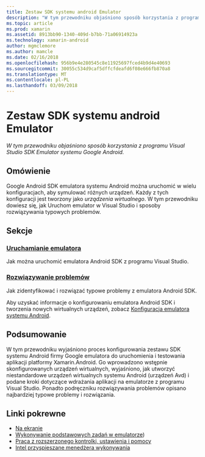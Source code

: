 ```yaml
---
title: Zestaw SDK systemu android Emulator
description: "W tym przewodniku objaśniono sposób korzystania z programu Visual Studio SDK Emulator systemu Google Android."
ms.topic: article
ms.prod: xamarin
ms.assetid: 8913bb90-1340-409d-b7bb-71a06914923a
ms.technology: xamarin-android
author: mgmclemore
ms.author: mamcle
ms.date: 02/16/2018
ms.openlocfilehash: 956b9e4e280545c8e11925697fced4b9d4e40693
ms.sourcegitcommit: 30055c534d9caf5dffcfdeafd6f08e666fb870a8
ms.translationtype: MT
ms.contentlocale: pl-PL
ms.lasthandoff: 03/09/2018
---
```

# <a name="android-sdk-emulator"></a>Zestaw SDK systemu android Emulator

_W tym przewodniku objaśniono sposób korzystania z programu Visual Studio SDK Emulator systemu Google Android._


## <a name="overview"></a>Omówienie

Google Android SDK emulatora systemu Android można uruchomić w wielu konfiguracjach, aby symulować różnych urządzeń. Każdy z tych konfiguracji jest tworzony jako _urządzenia wirtualnego_. W tym przewodniku dowiesz się, jak Uruchom emulator w Visual Studio i sposoby rozwiązywania typowych problemów.


## <a name="sections"></a>Sekcje

### <a name="running-the-emulatorandroiddeploy-testdebuggingandroid-sdk-emulatorrunning-the-emulatormd"></a>[Uruchamianie emulatora](~/android/deploy-test/debugging/android-sdk-emulator/running-the-emulator.md)

Jak można uruchomić emulatora Android SDK z programu Visual Studio.

### <a name="troubleshootingandroiddeploy-testdebuggingandroid-sdk-emulatortroubleshootingmd"></a>[Rozwiązywanie problemów](~/android/deploy-test/debugging/android-sdk-emulator/troubleshooting.md)

Jak zidentyfikować i rozwiązać typowe problemy z emulatora Android SDK.

Aby uzyskać informacje o konfigurowaniu emulatora Android SDK i tworzenia nowych wirtualnych urządzeń, zobacz [Konfiguracja emulatora systemu Android](~/android/get-started/installation/android-emulator/index.md).



## <a name="summary"></a>Podsumowanie

W tym przewodniku wyjaśniono proces konfigurowania zestawu SDK systemu Android firmy Google emulatora do uruchomienia i testowania aplikacji platformy Xamarin.Android. Go wprowadzono wstępnie skonfigurowanych urządzeń wirtualnych, wyjaśniono, jak utworzyć niestandardowe urządzeń wirtualnych systemu Android (urządzeń Avd) i podane kroki dotyczące wdrażania aplikacji na emulatorze z programu Visual Studio. Ponadto podręczniku rozwiązywania problemów opisano najbardziej typowe problemy i rozwiązania.



## <a name="related-links"></a>Linki pokrewne

- [Na ekranie](https://developer.android.com/studio/run/emulator.html#navigate)
- [Wykonywanie podstawowych zadań w emulatorze](https://developer.android.com/studio/run/emulator.html#tasks))
- [Praca z rozszerzonego kontrolki, ustawienia i pomocy](https://developer.android.com/studio/run/emulator.html#extended)
- [Intel przyspieszane menedżera wykonywania](https://software.intel.com/en-us/android/articles/intel-hardware-accelerated-execution-manager)
